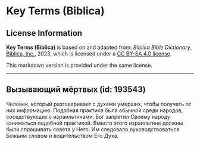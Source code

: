 # Key Terms (Biblica)

## License Information

**Key Terms (Biblica)** is based on and adapted from: _Biblica Bible Dictionary_, [Biblica, Inc.](https://www.biblica.com/), 2023, which is licensed under a [CC BY-SA 4.0 license](https://creativecommons.org/licenses/by-sa/4.0/legalcode.en).

This markdown version is provided under the same license.



--------------------------------

## Вызывающий мёртвых (id: 193543)

Человек, который разговаривает с духами умерших, чтобы получать от них информацию. Подобная практика была обычной среди народов, соседствующих с израильтянами. Бог запретил Своему народу заниматься подобной практикой. Вместо этого израильтяне должны были спрашивать совета у Него. Им следовало руководствоваться Божьим словом и водительством Его Духа. 


